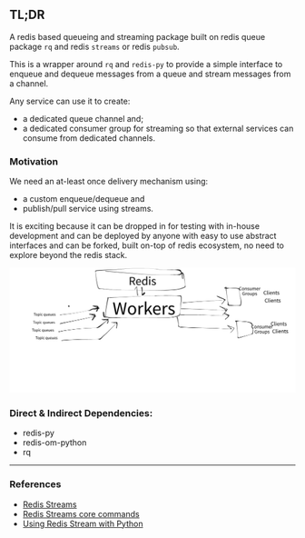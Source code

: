 ## TL;DR
A redis based queueing and streaming package built on redis queue package `rq` and redis `streams` or redis `pubsub`.

This is a wrapper around `rq` and `redis-py` to provide a simple interface to enqueue and dequeue messages from a queue and stream messages from a channel.

Any service can use it to create:
- a dedicated queue channel and;
- a dedicated consumer group for streaming so that external services can consume from dedicated channels.

### Motivation

We need an at-least once delivery mechanism using:
- a custom enqueue/dequeue and
- publish/pull service using streams.


It is exciting because it can be dropped in for
testing with in-house development and can be
deployed by anyone with easy to use abstract
interfaces and can be forked, built on-top of
redis ecosystem, no need to explore beyond the
redis stack.

![image info](overview.png)

### Direct & Indirect Dependencies:
- redis-py
- redis-om-python
- rq

<hr />

### References

- [Redis Streams](https://aws.amazon.com/redis/Redis_Streams/)
- [Redis Streams core commands](https://redis-py.readthedocs.io/en/stable/commands.html?highlight=xadd#redis.commands.core.CoreCommands.xadd)
- [Using Redis Stream with Python](https://huogerac.hashnode.dev/using-redis-stream-with-python)
